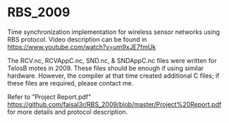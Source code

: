 # RBS_2009
Time synchronization implementation for wireless sensor networks using RBS protocol. Video description can be found in https://www.youtube.com/watch?v=um9xJE7fmUk

The RCV.nc, RCVAppC.nc, SND.nc, & SNDAppC.nc files were written for TelosB motes in 2009. These files should be enough if using similar hardware. However, the compiler at that time created additional C files; if these files are required, please contact me.

Refer to "Project Report.pdf" <https://github.com/faisal3r/RBS_2009/blob/master/Project%20Report.pdf> for more details and protocol description.
